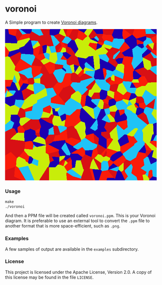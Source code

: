 # voronoi

A Simple program to create [Voronoi diagrams](https://en.wikipedia.org/wiki/Voronoi_diagram).

![Voronoi Diagram](examples/voronoi.png?raw=true "Voronoi Diagram")

### Usage

```
make
./voronoi
```

And then a PPM file will be created called `voronoi.ppm`. This is your Voronoi diagram.
It is preferable to use an external tool to convert the `.ppm` file to another format that
is more space-efficient, such as `.png`.

### Examples

A few samples of output are available in the `examples` subdirectory.

### License

This project is licensed under the Apache License, Version 2.0. A copy of this license may be
found in the file `LICENSE`.
